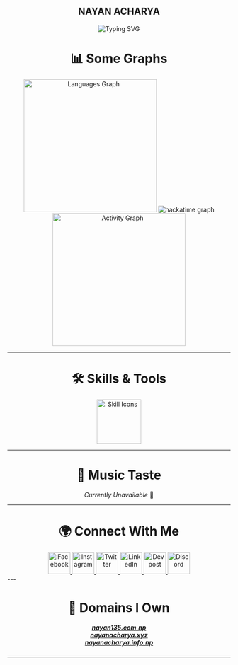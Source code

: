 <div align="center">
<h2>NAYAN ACHARYA</h2>

<img src="https://readme-typing-svg.herokuapp.com?font=JetBrains+Mono&size=30&duration=3000&pause=1000&color=00E8FF&center=true&vCenter=true&random=false&width=435&lines=Developer;Tech+Enthusiast;Innovator;Dreamer" alt="Typing SVG" />
</div>

<h1 align="center">📊 Some Graphs</h1>

<div align="center">
  <img src="https://github-readme-stats.vercel.app/api/top-langs?username=nayan135&locale=en&hide_title=false&layout=compact&card_width=320&langs_count=12&theme=radical&hide_border=true" height="300" alt="Languages Graph" />
<img   src="https://github-readme-stats.hackclub.dev/api/wakatime?username=929&api_domain=hackatime.hackclub.com&theme=transparent&custom_title=Hackatime+Stats&layout=compact&cache_seconds=0&langs_count=8"  alt="hackatime graph"/>
  <img src="https://github-readme-activity-graph.vercel.app/graph?username=nayan135&radius=16&theme=github-dark&area=true" height="300" alt="Activity Graph" />
</div>


---

<h1 align="center">🛠️ Skills & Tools</h1>

<div align="center">
  <img src="https://skillicons.dev/icons?i=js,gitlab,mongodb,git,html,linux,mysql,photoshop,php,vscode,arduino,blender,c,canva,cpp,css,figma" height="100" alt="Skill Icons" />
</div>

---

<h1 align="center">🎵 Music Taste</h1>

<div align="center">
  <p><i>Currently Unavailable</i> 🚧</p>
</div>

---

<h1 align="center">🌍 Connect With Me</h1>

<div align="center">
  <a href="https://www.facebook.com/naaa135" target="_blank">
    <img src="https://skillicons.dev/icons?i=facebook" width="50" alt="Facebook" />
  </a>
  <a href="https://www.instagram.com/_nayan_acharya_/" target="_blank">
    <img src="https://skillicons.dev/icons?i=instagram" width="50" alt="Instagram" />
  </a>
  <a href="https://twitter.com/Nooneknows135" target="_blank">
    <img src="https://skillicons.dev/icons?i=twitter" width="50" alt="Twitter" />
  </a>
  <a href="https://www.linkedin.com/in/nayan135/" target="_blank">
    <img src="https://skillicons.dev/icons?i=linkedin" width="50" alt="LinkedIn" />
  </a>
  <a href="https://devpost.com/nayan135" target="_blank">
    <img src="https://skillicons.dev/icons?i=devpost" width="50" alt="Devpost" />
  </a>
  <a href="https://discord.com/users/826834529150566431" target="_blank">
    <img src="https://skillicons.dev/icons?i=discord" width="50" alt="Discord" />
  </a>
</div>
---

<h1 align="center">🔗 Domains I Own</h1>

<h5 align="center">
  <a href="https://nayan135.com.np">nayan135.com.np</a><br>
  <a href="https://nayanacharya.xyz">nayanacharya.xyz</a><br>
  <a href="https://nayanacharya.info.np">nayanacharya.info.np</a>
</h5>

---

